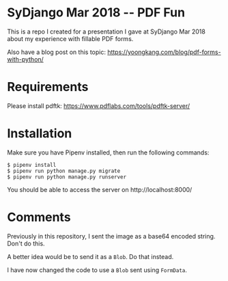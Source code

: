 # SyDjango Mar 2018 -- PDF Fun

This is a repo I created for a presentation I gave at SyDjango Mar 2018 about
my experience with fillable PDF forms.

Also have a blog post on this topic: https://yoongkang.com/blog/pdf-forms-with-python/

# Requirements

Please install pdftk: https://www.pdflabs.com/tools/pdftk-server/

# Installation

Make sure you have Pipenv installed, then run the following commands:

```
$ pipenv install
$ pipenv run python manage.py migrate
$ pipenv run python manage.py runserver
```

You should be able to access the server on http://localhost:8000/

# Comments

Previously in this repository, I sent the image as a base64 encoded string. Don't do this.

A better idea would be to send it as a `Blob`. Do that instead.

I have now changed the code to use a `Blob` sent using `FormData`.

